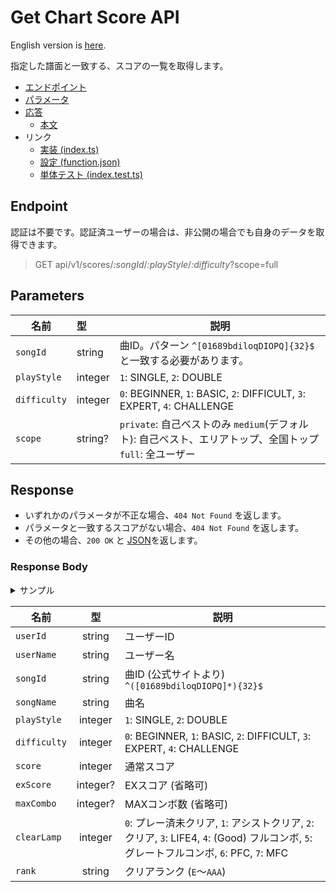 # Get Chart Score API

English version is [here](./README.md).

指定した譜面と一致する、スコアの一覧を取得します。

- [エンドポイント](#endpoint)
- [パラメータ](#parameters)
- [応答](#response)
  - [本文](#response-body)
- リンク
  - [実装 (index.ts)](index.ts)
  - [設定 (function.json)](function.json)
  - [単体テスト (index.test.ts)](index.test.ts)

## Endpoint

認証は不要です。認証済ユーザーの場合は、非公開の場合でも自身のデータを取得できます。

> GET api/v1/scores/*:songId*/*:playStyle*/*:difficulty*?scope=full

## Parameters

|名前|型|説明|
|---|:--|---|
|`songId`|string|曲ID。パターン `^[01689bdiloqDIOPQ]{32}$` と一致する必要があります。|
|`playStyle`|integer|`1`: SINGLE, `2`: DOUBLE|
|`difficulty`|integer|`0`: BEGINNER, `1`: BASIC, `2`: DIFFICULT, `3`: EXPERT, `4`: CHALLENGE|
|`scope`|string?|`private`: 自己ベストのみ `medium`(デフォルト): 自己ベスト、エリアトップ、全国トップ `full`: 全ユーザー|

## Response

- いずれかのパラメータが不正な場合、`404 Not Found` を返します。
- パラメータと一致するスコアがない場合、`404 Not Found` を返します。
- その他の場合、`200 OK` と [JSON](#response-body)を返します。

### Response Body

<details>
  <summary>サンプル</summary>

```json
[
  {
    "userId": "0",
    "userName": "全国トップ",
    "songId": "QPd01OQqbOIiDoO1dbdo1IIbb60bqPdl",
    "songName": "愛言葉",
    "playStyle": 1,
    "difficulty": 0,
    "score": 1000000,
    "exScore": 402,
    "maxCombo": 122,
    "clearLamp": 7,
    "rank": "AAA"
  },
  {
    "userId": "13",
    "userName": "東京都トップ",
    "songId": "QPd01OQqbOIiDoO1dbdo1IIbb60bqPdl",
    "songName": "愛言葉",
    "playStyle": 1,
    "difficulty": 0,
    "score": 999980,
    "exScore": 400,
    "maxCombo": 122,
    "clearLamp": 6,
    "rank": "AAA"
  },
  {
    "userId": "public_user",
    "userName": "AFRO",
    "songId": "QPd01OQqbOIiDoO1dbdo1IIbb60bqPdl",
    "songName": "愛言葉",
    "playStyle": 1,
    "difficulty": 0,
    "score": 999950,
    "clearLamp": 6,
    "rank": "AAA"
  }
]
```

</details>

|名前|型|説明|
|---|:--:|--|
|`userId`|string|ユーザーID|
|`userName`|string|ユーザー名|
|`songId`|string|曲ID (公式サイトより) `^([01689bdiloqDIOPQ]*){32}$`|
|`songName`|string|曲名|
|`playStyle`|integer|`1`: SINGLE, `2`: DOUBLE|
|`difficulty`|integer|`0`: BEGINNER, `1`: BASIC, `2`: DIFFICULT, `3`: EXPERT, `4`: CHALLENGE|
|`score`|integer|通常スコア|
|`exScore`|integer?|EXスコア (省略可)|
|`maxCombo`|integer?|MAXコンボ数 (省略可)|
|`clearLamp`|integer|`0`: プレー済未クリア, `1`: アシストクリア, `2`: クリア, `3`: LIFE4, `4`: (Good) フルコンボ, `5`: グレートフルコンボ, `6`: PFC, `7`: MFC|
|`rank`|string|クリアランク (`E`～`AAA`)|

